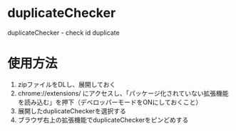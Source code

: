 # duplicateChecker
duplicateChecker - check id duplicate

# 使用方法

1. zipファイルをDLし、展開しておく
2. chrome://extensions/ にアクセスし、「パッケージ化されていない拡張機能を読み込む」を押下（デベロッパーモードをONにしておくこと）
3. 展開したduplicateCheckerを選択する
4. ブラウザ右上の拡張機能でduplicateCheckerをピンどめする
